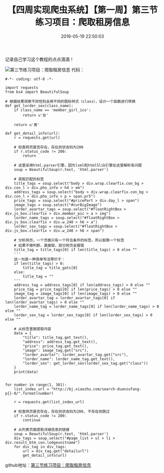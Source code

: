 ﻿---
title: '【四周实现爬虫系统】【第一周】第三节练习项目：爬取租房信息 '
date: 2016-05-19 22:50:03
tags: Python
---
记录自己学习这个教程的点点滴滴！

![第三节练习项目：爬取租房信息][1]
代码：	<!--more-->

    #-*- coding: utf-8 -*-
    
    import requests
    from bs4 import BeautifulSoup
    
    # 根据结果观察不同性别会用不同的图标样式（class），设计一个函数进行转换
    def get_lorder_sex(class_name):
        if class_name == 'member_girl_ico':
            return u'女'
    
        return u'男'
    
    def get_detail_info(url):
        r = requests.get(url)
    
        # 检查网页是否存在，存在则状态码为200
        if r.status_code != 200:
            return
    
        # 这里采用html.parser引擎，因为lxml和html5lib引擎在这里解析有问题
        soup = BeautifulSoup(r.text, 'html.parser')
    
        # 获取匹配的标签
        title_tags = soup.select("body > div.wrap.clearfix.con_bg > div.con_l > div.pho_info > h4 > em")
        address_tags = soup.select("body > div.wrap.clearfix.con_bg > div.con_l > div.pho_info > p > span.pr5")
        price_tags = soup.select("#pricePart > div.day_l > span")
        image_tags = soup.select("#curBigImage")
        lorder_avartar_tags = soup.select("#floatRightBox > div.js_box.clearfix > div.member_pic > a > img")
        lorder_name_tags = soup.select("#floatRightBox > div.js_box.clearfix > div.w_240 > h6 > a")
        lorder_sex_tags = soup.select("#floatRightBox > div.js_box.clearfix > div.w_240 > h6 > span")
    
        # 分析网页，一个页面只有一个符合条件的标签，所以取第一个标签
        # 如果不做判断，直接取，部分网页会报错
        title_tag = title_tags[0] if len(title_tags) > 0 else ""
        '''
        这一句是一种简单写法等价于：
        if len(title_tags) > 0:
            title_tag = title_gats[0]
        else:
            title_tag = ""
        '''
        address_tag = address_tags[0] if len(address_tags) > 0 else ""
        price_tag = price_tags[0] if len(price_tags) > 0 else ""
        image_tag = image_tags[0] if len(image_tags) > 0 else ""
        lorder_avartar_tag = lorder_avartar_tags[0] if len(lorder_avartar_tags) > 0 else ""
        lorder_name_tag = lorder_name_tags[0] if len(lorder_name_tags) > 0 else ""
        lorder_sex_tag = lorder_sex_tags[0] if len(lorder_sex_tags) > 0 else ""
    
        # 从标签里面提取内容
        data = {
            "title": title_tag.get_text(),
            "address": address_tag.get_text(),
            "price": price_tag.get_text(),
            "image": image_tag.get("src"),
            "lorder_avartar": lorder_avartar_tag.get("src"),
            "lorder_name": lorder_name_tag.get_text(),
            "lorder_sex": get_lorder_sex(lorder_sex_tag.get("class"))
        }
        print(data)
    
    
    for number in range(1, 301):
        list_index_url = "http://bj.xiaozhu.com/search-duanzufang-p{}-0/".format(number)
    
        r = requests.get(list_index_url)
    
        # 检查网页是否存在，存在则状态码为200, 不存在则跳过
        if r.status_code != 200:
            continue
    
        # 从列表页面提取详细信息的链接
        soup = BeautifulSoup(r.text, 'html.parser')
        div_tags = soup.select("#page_list > ul > li > div.result_btm_con.lodgeunitname")
        for div_tag in div_tags:
            url = div_tag.get("detailurl")
            get_detail_info(url)

github地址：[第三节练习项目：爬取租房信息][2]


  [1]: http://7xtji5.com1.z0.glb.clouddn.com/%E7%AC%AC%E4%B8%89%E8%8A%82%E7%BB%83%E4%B9%A0%E9%A1%B9%E7%9B%AE%EF%BC%9A%E7%88%AC%E5%8F%96%E7%A7%9F%E6%88%BF%E4%BF%A1%E6%81%AF.png
  [2]: https://github.com/wenhaoliang/learn-python/tree/master/Python%E5%AE%9E%E6%88%98%EF%BC%9A%E5%9B%9B%E5%91%A8%E5%AE%9E%E7%8E%B0%E7%88%AC%E8%99%AB%E7%B3%BB%E7%BB%9F/week_1/1_3